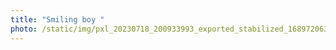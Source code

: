 ```yaml
---
title: "Smiling boy "
photo: /static/img/pxl_20230718_200933993_exported_stabilized_1689720631710.gif
---
```

